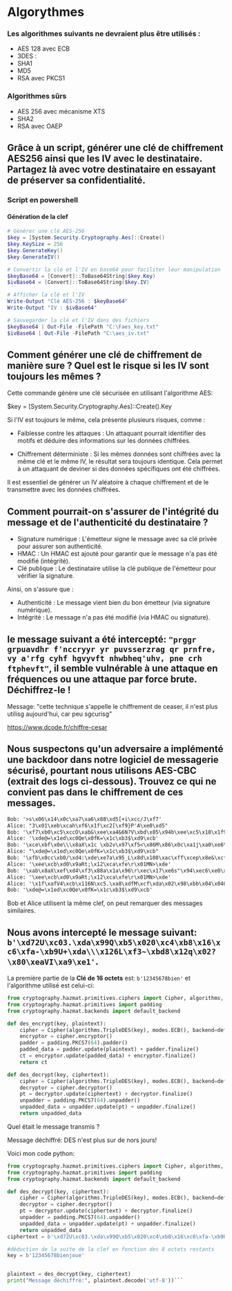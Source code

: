 # Algorythmes
### Les algorithmes suivants ne devraient plus être utilisés :

    
* AES 128 avec ECB 
* 3DES : 
* SHA1 
* MD5 
* RSA avec PKCS1 

### Algorithmes sûrs
* AES 256 avec mécanisme XTS
* SHA2
* RSA avec OAEP

## Grâce à un script, générer une clé de chiffrement **AES256** ainsi que les IV avec le destinataire. Partagez là avec votre destinataire en essayant de préserver sa confidentialité.

### Script en powershell

#### Génération de la clef
```powershell
# Générer une clé AES-256
$key = [System.Security.Cryptography.Aes]::Create()
$key.KeySize = 256
$key.GenerateKey()
$key.GenerateIV()

# Convertir la clé et l'IV en base64 pour faciliter leur manipulation
$keyBase64 = [Convert]::ToBase64String($key.Key)
$ivBase64 = [Convert]::ToBase64String($key.IV)

# Afficher la clé et l'IV
Write-Output "Clé AES-256 : $keyBase64"
Write-Output "IV : $ivBase64"

# Sauvegarder la clé et l'IV dans des fichiers
$keyBase64 | Out-File -FilePath "C:\Faes_key.txt"
$ivBase64 | Out-File -FilePath "C:\aes_iv.txt"

```
## Comment générer une **clé de chiffrement** de manière sure ? Quel est le risque si les **IV** sont toujours les mêmes ?

Cette commande génère une clé sécurisée en utilisant l'algorithme AES:

$key = [System.Security.Cryptography.Aes]::Create().Key

Si l'IV est toujours le même, cela présente plusieurs risques, comme :

* Faiblesse contre les attaques : Un attaquant pourrait identifier des motifs et déduire des informations sur les données chiffrées.
 
* Chiffrement déterministe : Si les mêmes données sont chiffrées avec la même clé et le même IV, le résultat sera toujours identique. Cela permet à un attaquant de deviner si des données spécifiques ont été chiffrées.

Il est essentiel de générer un IV aléatoire à chaque chiffrement et de le transmettre avec les données chiffrées.
## Comment pourrait-on s'assurer de l'intégrité du message et de l'authenticité du destinataire ?

* Signature numérique : L'émetteur signe le message avec sa clé privée pour assurer son authenticité.
* HMAC : Un HMAC est ajouté pour garantir que le message n'a pas été modifié (intégrité).
* Clé publique : Le destinataire utilise la clé publique de l'émetteur pour vérifier la signature.

Ainsi, on s'assure que :

* Authenticité : Le message vient bien du bon émetteur (via signature numérique).
* Intégrité : Le message n'a pas été modifié (via HMAC ou signature).

## le message suivant a été intercepté: `"prggr grpuavdhr f'nccryyr yr puvsserzrag qr prnfre, vy a'rfg cyhf hgvyvft nhwbheq'uhv, pne crh ftphevft"`, il semble vulnérable à une attaque en fréquences ou une attaque par force brute. Déchiffrez-le !

Message: "cette technique s'appelle le chiffrement de ceaser, il n'est plus utilisg aujourd'hui, car peu sgcurisg"

https://www.dcode.fr/chiffre-cesar

## Nous suspectons qu'un adversaire a implémenté une backdoor dans notre logiciel de messagerie sécurisé, pourtant nous utilisons AES-CBC (extrait des logs ci-dessous). Trouvez ce qui ne convient pas dans le chiffrement de ces messages.

```txt
Bob: '>s\x06\x14\x0c\xa7\xa6\x88\xd5[+i\xcc/J\xf7'
Alice: "3\x01\xeb\xcah\xf6\x1f\xc2[\xf9}P'A\xe0\xd5"
Bob: '\xf7\xb0\xc5\xccO\xab&\xee\xa4&6N?V\xbd\x85\x94b\xee\xc5\x18\x1f9\xe7\xe5\xe0\xffyf\xab\xfb\xb9
Alice: '\xde@=\x1ed\xc0Qe\x0fK=\x1c\xb3$\xd9\xcb'
Bob: '\xce\xbf\x0e\\\x8aX\x1c \xb2v\x97\xf5<\x86M\x86\x0c\xa1j\xa0\xe6\xa9\x11\xf9AyZ\xda9\x94ec'
Alice: "\xde@=\x1ed\xc0Qe\x0fK=\x1c\xb3$\xd9\xcb"
Bob: '\xfb\x0cc\xb0/\xd4:\xde\xe7a\x95_L\x8d\x108\xac\xff\xcep\x8e&\xcfq6ym\x0c\xf6\xccI\xed'
Alice: '\xee\xcb\xd0\x9aRt;\x12\xca\xfe\r\x01MN>\xde'
Bob: '\xab\x8aX\xef\xd4\xf3\x88a\x1a\x96\r\xec\x17\xe6s"\x94\xec6\xe0\xff \x82\xa1\xb4\xe2\xc1\x08\r!T\x89\xe2B\x1d^\xf7l\xd8\xc9\xa4\xcd\xa5\x8e\xb3\x1d\x1f\xe7'
Alice: '\xee\xcb\xd0\x9aRt;\x12\xca\xfe\r\x01MN>\xde'
Alice: '\x1f\xafV4\xcb\x116N\xc5.\xa8\xdfM\xcf\xda\x02\x98\xbb\x04\x04C}N{\xf95\x05e\xc6\xf9\xbe,'
Bob: '\xde@=\x1ed\xc0Qe\x0fK=\x1c\xb3$\xd9\xcb'
```
Bob et Alice utilisent la même clef, on peut remarquer des messages similaires.

## Nous avons intercepté le message suivant: `b'\xd72U\xc03.\xda\x99Q\xb5\x020\xc4\xb8\x16\xc6\xfa-\xb9U+\xda\\\x126L\xf3~\xbd8\x12q\x02?\x80\xeaVI\xa9\xe1'`. 

La première partie de la **Clé de 16 octets** est: `b'12345678bien'` et l'algorithme utilisé est celui-ci:

```python
from cryptography.hazmat.primitives.ciphers import Cipher, algorithms, modes
from cryptography.hazmat.primitives import padding
from cryptography.hazmat.backends import default_backend

def des_encrypt(key, plaintext):
    cipher = Cipher(algorithms.TripleDES(key), modes.ECB(), backend=default_backend())
    encryptor = cipher.encryptor()
    padder = padding.PKCS7(64).padder()
    padded_data = padder.update(plaintext) + padder.finalize()
    ct = encryptor.update(padded_data) + encryptor.finalize()
    return ct

def des_decrypt(key, ciphertext):
    cipher = Cipher(algorithms.TripleDES(key), modes.ECB(), backend=default_backend())
    decryptor = cipher.decryptor()
    pt = decryptor.update(ciphertext) + decryptor.finalize()
    unpadder = padding.PKCS7(64).unpadder()
    unpadded_data = unpadder.update(pt) + unpadder.finalize()
    return unpadded_data
```

Quel était le message transmis ?

Message déchiffré: DES n'est plus sur de nors jours!

Voici mon code python:
```python
from cryptography.hazmat.primitives.ciphers import Cipher, algorithms, modes
from cryptography.hazmat.primitives import padding
from cryptography.hazmat.backends import default_backend

def des_decrypt(key, ciphertext):
    cipher = Cipher(algorithms.TripleDES(key), modes.ECB(), backend=default_backend())
    decryptor = cipher.decryptor()
    pt = decryptor.update(ciphertext) + decryptor.finalize()
    unpadder = padding.PKCS7(64).unpadder()
    unpadded_data = unpadder.update(pt) + unpadder.finalize()
    return unpadded_data
ciphertext = b'\xd72U\xc03.\xda\x99Q\xb5\x020\xc4\xb8\x16\xc6\xfa-\xb9U+\xda\\\x126L\xf3~\xbd8\x12q\x02?\x80\xeaVI\xa9\xe1'

#déduction de la suite de la clef en fonction des 8 octets restants
key = b'12345678bienjoue'


plaintext = des_decrypt(key, ciphertext)
print("Message déchiffré:", plaintext.decode('utf-8'))```